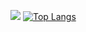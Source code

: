 ![](https://github.com/mxtarzan/mxtarzan/blob/master/dino.gif)
[![Top Langs](https://github-readme-stats.vercel.app/api/top-langs/?username=anuraghazra)](https://github.com/anuraghazra/github-readme-stats)
